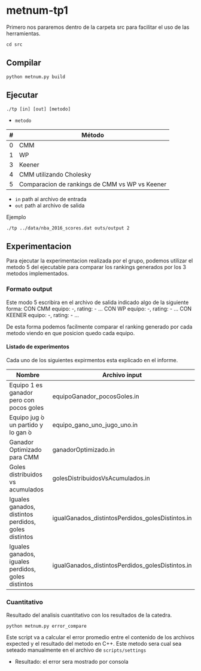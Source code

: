 # metnum-tp1

Primero nos pararemos dentro de la carpeta src para facilitar el uso de las herramientas.

```
cd src
```

## Compilar

```
python metnum.py build
```

## Ejecutar

```
./tp [in] [out] [metodo]
```

- `metodo`

| # | Método |
| - | - |
| 0 | CMM |
| 1 | WP |
| 3 | Keener |
| 4 | CMM utilizando Cholesky |
| 5 | Comparacion de rankings de CMM vs WP vs Keener |

- `in` path al archivo de entrada
- `out` path al archivo de salida

Ejemplo

```
./tp ../data/nba_2016_scores.dat outs/output 2
```

## Experimentacion

Para ejecutar la experimentacion realizada por el grupo, podemos utilizar el metodo 5 del ejecutable para 
comparar los rankings generados por los 3 metodos implementados.

### Formato output

Este modo 5 escribira en el archivo de salida indicado algo de la siguiente forma:
CON CMM
equipo: -, rating: -
...
CON WP
equipo: -, rating: -
...
CON KEENER
equipo: -, rating: -
...

De esta forma podemos facilmente comparar el ranking generado por cada metodo viendo en que posicion quedo cada equipo.

#### Listado de experimentos

Cada uno de los siguientes expirmentos esta explicado en el informe.

| Nombre | Archivo input
| - | - |
| Equipo 1 es ganador pero con pocos goles | equipoGanador_pocosGoles.in |
| Equipo jug ́o un partido y lo gan ́o | equipo_gano_uno_jugo_uno.in |
| Ganador Optimizado para CMM | ganadorOptimizado.in |
| Goles distribuidos vs acumulados | golesDistribuidosVsAcumulados.in |
| Iguales ganados, distintos perdidos, goles distintos | igualGanados_distintosPerdidos_golesDistintos.in |
| Iguales ganados, iguales perdidos, goles distintos | igualGanados_distintosPerdidos_golesDistintos.in |




### Cuantitativo

Resultado del analisis cuantitativo con los resultados de la catedra.

```
python metnum.py error_compare
```
Este script va a calcular el error promedio entre el contenido de los archivos expected y el resultado del metodo en C++.
Este metodo sera cual sea seteado manualmente en el archivo de `scripts/settings`

- Resultado: el error sera mostrado por consola